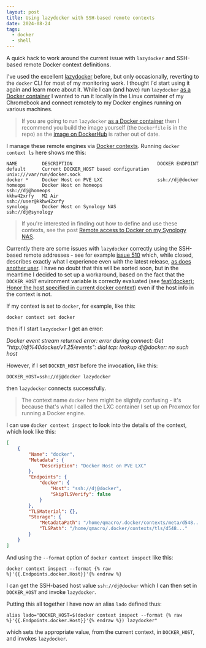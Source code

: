 ```yaml
---
layout: post
title: Using lazydocker with SSH-based remote contexts
date: 2024-08-24
tags:
  - docker
  - shell
---
```

A quick hack to work around the current issue with `lazydocker` and SSH-based remote Docker context definitions.

I've used the excellent [lazydocker](https://github.com/jesseduffield/lazydocker) before, but only occasionally, reverting to the `docker` CLI for most of my monitoring work. I thought I'd start using it again and learn more about it. While I can (and have) run `lazydocker` [as a Docker container](https://github.com/jesseduffield/lazydocker?tab=readme-ov-file#docker) I wanted to run it locally in the Linux container of my Chromebook and connect remotely to my Docker engines running on various machines.

> If you are going to run `lazydocker` [as a Docker container](https://github.com/jesseduffield/lazydocker?tab=readme-ov-file#docker) then I recommend you build the image yourself (the `Dockerfile` is in the repo) as the [image on DockerHub](https://hub.docker.com/r/lazyteam/lazydocker) is rather out of date.

I manage these remote engines via [Docker contexts](https://docs.docker.com/engine/manage-resources/contexts/). Running `docker context ls` here shows me this:

```log
NAME         DESCRIPTION                               DOCKER ENDPOINT               
default      Current DOCKER_HOST based configuration   unix:///var/run/docker.sock   
docker *     Docker Host on PVE LXC                    ssh://dj@docker               
homeops      Docker Host on homeops                    ssh://dj@homeops              
kkhw42xrfy   M2 Air                                    ssh://user@kkhw42xrfy      
synology     Docker Host on Synology NAS               ssh://dj@synology
```

> If you're interested in finding out how to define and use these contexts, see the post [Remote access to Docker on my Synology NAS](/blog/posts/2021/06/12/remote-access-to-docker-on-my-synology-nas/).

Currently there are some issues with `lazydocker` correctly using the SSH-based remote addresses - see for example [issue 510](https://github.com/jesseduffield/lazydocker/issues/510) which, while closed, describes exactly what I experience even with the latest release, [as does another user](https://github.com/jesseduffield/lazydocker/pull/511#issuecomment-2139493861). I have no doubt that this will be sorted soon, but in the meantime I decided to set up a workaround, based on the fact that the `DOCKER_HOST` environment variable is correctly evaluated (see [feat(docker): Honor the host specified in current docker context](https://github.com/jesseduffield/lazydocker/pull/464)) even if the host info in the context is not.

If my context is set to `docker`, for example, like this:

```shell
docker context set docker
```

then if I start `lazydocker` I get an error:

_Docker event stream returned error: error during connect: Get "http://dj%40docker/v1.25/events": dial tcp: lookup dj@docker: no such host_

However, if I set `DOCKER_HOST` before the invocation, like this:

```shell
DOCKER_HOST=ssh://dj@docker lazydocker
```

then `lazydocker` connects successfully.

> The context name `docker` here might be slightly confusing - it's because that's what I called the LXC container I set up on Proxmox for running a Docker engine.

I can use `docker context inspect` to look into the details of the context, which look like this:

```json
[
    {
        "Name": "docker",
        "Metadata": {
            "Description": "Docker Host on PVE LXC"
        },
        "Endpoints": {
            "docker": {
                "Host": "ssh://dj@docker",
                "SkipTLSVerify": false
            }
        },
        "TLSMaterial": {},
        "Storage": {
            "MetadataPath": "/home/qmacro/.docker/contexts/meta/d548...",
            "TLSPath": "/home/qmacro/.docker/contexts/tls/d548..."
        }
    }
]
```

And using the `--format` option of `docker context inspect` like this:

```shell
docker context inspect --format {% raw %}'{{.Endpoints.docker.Host}}'{% endraw %}
```

I can get the SSH-based host value `ssh://dj@docker` which I can then set in `DOCKER_HOST` and invoke `lazydocker`.

Putting this all together I have now an alias `lado` defined thus:

```shell
alias lado="DOCKER_HOST=$(docker context inspect --format {% raw %}'{{.Endpoints.docker.Host}}'{% endraw %}) lazydocker"
```

which sets the appropriate value, from the current context, in `DOCKER_HOST`, and invokes `lazydocker`.
